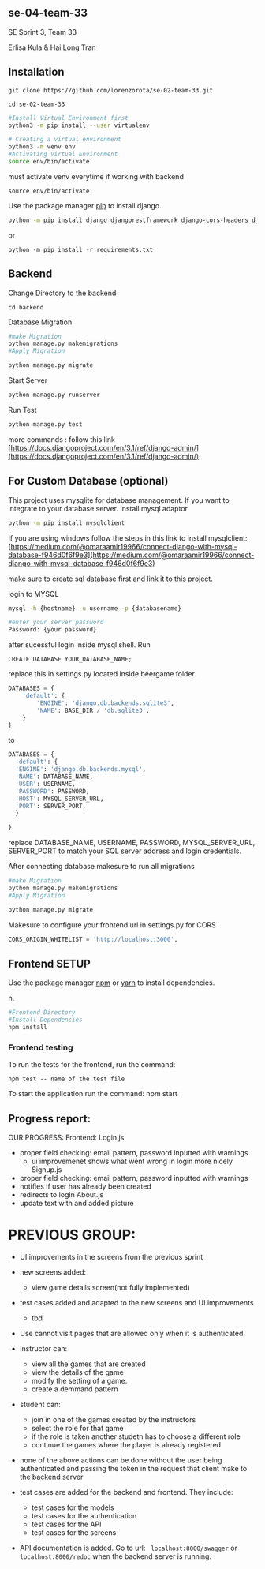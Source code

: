 ## se-04-team-33

SE Sprint 3, Team 33

Erlisa Kula & Hai Long Tran 

## Installation

```
git clone https://github.com/lorenzorota/se-02-team-33.git
```

```
cd se-02-team-33
```

```bash
#Install Virtual Environment first
python3 -m pip install --user virtualenv

# Creating a virtual environment
python3 -m venv env
#Activating Virtual Environment
source env/bin/activate

```

must activate venv everytime if working with backend

```
source env/bin/activate
```

Use the package manager [pip](https://pip.pypa.io/en/stable/) to install django.

```bash
python -m pip install django djangorestframework django-cors-headers djangorestframework_simplejwt
```

or

```
python -m pip install -r requirements.txt
```

## Backend

Change Directory to the backend

```
cd backend
```

Database Migration

```bash
#make Migration
python manage.py makemigrations
#Apply Migration

python manage.py migrate
```

Start Server

```bash
python manage.py runserver
```

Run Test

```bash
python manage.py test
```

more commands : follow this link
[https://docs.djangoproject.com/en/3.1/ref/django-admin/](https://docs.djangoproject.com/en/3.1/ref/django-admin/)

## For Custom Database (optional)

This project uses mysqlite for database management. If you want to integrate to your database server.
Install mysql adaptor

```bash
python -m pip install mysqlclient
```

If you are using windows follow the steps in this link to install mysqlclient:
[https://medium.com/@omaraamir19966/connect-django-with-mysql-database-f946d0f6f9e3](https://medium.com/@omaraamir19966/connect-django-with-mysql-database-f946d0f6f9e3)

make sure to create sql database first and link it to this project.

login to MYSQL

```bash
mysql -h {hostname} -u username -p {databasename}

#enter your server password
Password: {your password}
```

after sucessful login inside mysql shell. Run

```mysql
CREATE DATABASE YOUR_DATABASE_NAME;
```

replace this in settings.py located inside beergame folder.

```python
DATABASES = {
    'default': {
        'ENGINE': 'django.db.backends.sqlite3',
        'NAME': BASE_DIR / 'db.sqlite3',
    }
}
```

to

```python
DATABASES = {
  'default': {
  'ENGINE': 'django.db.backends.mysql',
  'NAME': DATABASE_NAME,
  'USER': USERNAME,
  'PASSWORD': PASSWORD,
  'HOST': MYSQL_SERVER_URL,
  'PORT': SERVER_PORT,
  }

}
```

replace DATABASE_NAME, USERNAME, PASSWORD, MYSQL_SERVER_URL, SERVER_PORT to match your SQL server address and login credentials.

After connecting database makesure to run all migrations

```bash
#make Migration
python manage.py makemigrations
#Apply Migration

python manage.py migrate
```

Makesure to configure your frontend url in settings.py for CORS

```python
CORS_ORIGIN_WHITELIST = 'http://localhost:3000',
```

## Frontend SETUP

Use the package manager [npm](https://www.npmjs.com/) or [yarn](https://yarnpkg.com/) to install dependencies.

n.

```bash
#Frontend Directory
#Install Dependencies
npm install
```

### Frontend testing

To run the tests for the frontend, run the command:

```
npm test -- name of the test file
```
To start the application run the command:
npm start
## Progress report:

OUR PROGRESS:
Frontend: 
Login.js
- proper field checking: email pattern, password inputted with warnings
    - ui improvemenet shows what went wrong in login more nicely
Signup.js
-  proper field checking: email pattern, password inputted with warnings
-  notifies if user has already been created
-  redirects to login
About.js 
- update text with and added picture 

# PREVIOUS GROUP:
- UI improvements in the screens from the previous sprint
- new screens added:


 
  - view game details screen(not fully implemented)

- test cases added and adapted to the new screens and UI improvements
  - tbd

- Use cannot visit pages that are allowed only when it is authenticated.
- instructor can:
  - view all the games that are created
  - view the details of the game
  - modify the setting of a game.
  - create a demmand pattern
- student can:
  - join in one of the games created by the instructors
  - select the role for that game
  - if the role is taken another studetn has to choose a different role 
  - continue the games where the player is already registered
- none of the above actions can be done without the user being authenticated and passing the token in the request that client make to the backend server

- test cases are added for the backend and frontend. They include:
  - test cases for the models
  - test cases for the authentication
  - test cases for the API
  - test cases for the screens

- API documentation is added. Go to url:
  ` localhost:8000/swagger` or
  ` localhost:8000/redoc` when the backend server is running.
